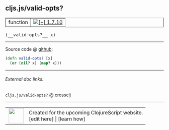 ## cljs.js/valid-opts?



 <table border="1">
<tr>
<td>function</td>
<td><a href="https://github.com/cljsinfo/cljs-api-docs/tree/1.7.10"><img valign="middle" alt="[+] 1.7.10" title="Added in 1.7.10" src="https://img.shields.io/badge/+-1.7.10-lightgrey.svg"></a> </td>
</tr>
</table>


 <samp>
(__valid-opts?__ x)<br>
</samp>

---







Source code @ [github](https://github.com/clojure/clojurescript/blob/r1.7.28/src/main/cljs/cljs/js.cljs#L47-L48):

```clj
(defn valid-opts? [x]
  (or (nil? x) (map? x)))
```

<!--
Repo - tag - source tree - lines:

 <pre>
clojurescript @ r1.7.28
└── src
    └── main
        └── cljs
            └── cljs
                └── <ins>[js.cljs:47-48](https://github.com/clojure/clojurescript/blob/r1.7.28/src/main/cljs/cljs/js.cljs#L47-L48)</ins>
</pre>

-->

---



###### External doc links:

[`cljs.js/valid-opts?` @ crossclj](http://crossclj.info/fun/cljs.js.cljs/valid-opts%3F.html)<br>

---

 <table>
<tr><td>
<img valign="middle" align="right" width="48px" src="http://i.imgur.com/Hi20huC.png">
</td><td>
Created for the upcoming ClojureScript website.<br>
[edit here] | [learn how]
</td></tr></table>

[edit here]:https://github.com/cljsinfo/cljs-api-docs/blob/master/cljsdoc/cljs.js/valid-optsQMARK.cljsdoc
[learn how]:https://github.com/cljsinfo/cljs-api-docs/wiki/cljsdoc-files

<!--

This information was too distracting to show to readers, but I'll leave it
commented here since it is helpful to:

- pretty-print the data used to generate this document
- and show how to retrieve that data



The API data for this symbol:

```clj
{:ns "cljs.js",
 :name "valid-opts?",
 :type "function",
 :signature ["[x]"],
 :source {:code "(defn valid-opts? [x]\n  (or (nil? x) (map? x)))",
          :title "Source code",
          :repo "clojurescript",
          :tag "r1.7.28",
          :filename "src/main/cljs/cljs/js.cljs",
          :lines [47 48]},
 :full-name "cljs.js/valid-opts?",
 :full-name-encode "cljs.js/valid-optsQMARK",
 :history [["+" "1.7.10"]]}

```

Retrieve the API data for this symbol:

```clj
;; from Clojure REPL
(require '[clojure.edn :as edn])
(-> (slurp "https://raw.githubusercontent.com/cljsinfo/cljs-api-docs/catalog/cljs-api.edn")
    (edn/read-string)
    (get-in [:symbols "cljs.js/valid-opts?"]))
```

-->
